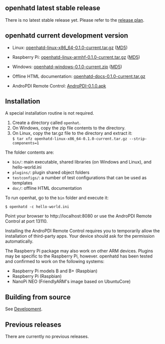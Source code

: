 ## openhatd latest stable release

There is no latest stable release yet. Please refer to the [release plan](release_plan.md).

## openhatd current development version

- Linux: [openhatd-linux-x86_64-0.1.0-current.tar.gz](https://openhat.org/downloads/openhatd-linux-x86_64-0.1.0-current.tar.gz) ([MD5](https://openhat.org/downloads/openhatd-linux-x86_64-0.1.0-current.tar.gz.md5))
- Raspberry Pi: [openhatd-linux-armhf-0.1.0-current.tar.gz](https://openhat.org/downloads/openhatd-linux-armhf-0.1.0-current.tar.gz) ([MD5](https://openhat.org/downloads/openhatd-linux-armhf-0.1.0-current.tar.gz.md5))
- Windows: [openhatd-windows-0.1.0-current.zip](https://openhat.org/downloads/openhatd-windows-0.1.0-current.zip) ([MD5](https://openhat.org/downloads/openhatd-windows-0.1.0-current.zip.md5))

- Offline HTML documentation: [openhatd-docs-0.1.0-current.tar.gz](https://openhat.org/downloads/openhatd-docs-0.1.0-current.tar.gz)

- AndroPDI Remote Control: [AndroPDI-0.1.0.apk](https://openhat.org/downloads/AndroPDI-0.1-0.apk)

## Installation

A special installation routine is not required.

1. Create a directory called `openhat`.
2. On Windows, copy the zip file contents to the directory.
3. On Linux, copy the tar.gz file to the directory and extract it:  
 	`$ tar xfz openhatd-linux-x86_64-0.1.0-current.tar.gz --strip-components=1`


The folder contents are:

- `bin/`: main executable, shared libraries (on Windows and Linux), and hello-world.ini
- `plugins/`: plugin shared object folders
- `testconfigs/`: a number of test configurations that can be used as templates
- `doc/`: offline HTML documentation

To run openhat, go to the `bin` folder and execute it:

	$ openhatd -c hello-world.ini

Point your browser to http://localhost:8080 or use the AndroPDI Remote Control at port 13110.

Installing the AndroPDI Remote Control requires you to temporarily allow the installation of third-party apps. Your device should ask for the permission automatically. 

The Raspberry Pi package may also work on other ARM devices. Plugins may be specific to the Raspberry Pi, however. openhatd has been tested and confirmed to work on the following systems:

- Raspberry Pi models B and B+ (Raspbian)
- Raspberry Pi (Raspbian)
- NanoPi NEO (FriendlyARM's image based on UbuntuCore)

## Building from source

See [Development](development.md).

## Previous releases

There are currently no previous releases.
